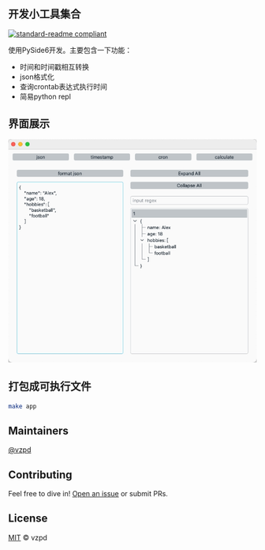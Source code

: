 ## 开发小工具集合
[![standard-readme compliant](https://img.shields.io/badge/readme%20style-standard-brightgreen.svg?style=flat-square)](https://github.com/RichardLitt/standard-readme)

使用PySide6开发。主要包含一下功能：
- 时间和时间戳相互转换
- json格式化
- 查询crontab表达式执行时间
- 简易python repl


## 界面展示

![json转换页面](assets/show/home.jpeg "home")


## 打包成可执行文件
```bash
make app
```


## Maintainers

[@vzpd](https://github.com/vzpd)


## Contributing

Feel free to dive in! [Open an issue](https://github.com/vzpd/DevTools/issues/new) or submit PRs.


## License

[MIT](LICENSE) © vzpd
